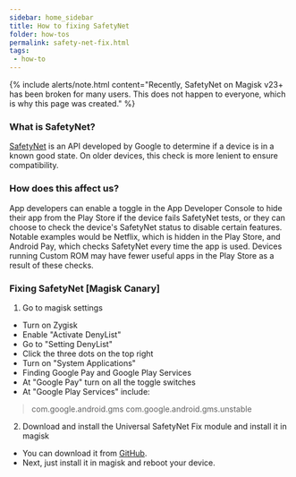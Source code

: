 ```yaml
---
sidebar: home_sidebar
title: How to fixing SafetyNet
folder: how-tos
permalink: safety-net-fix.html
tags:
 - how-to
---
```


{% include alerts/note.html content="Recently, SafetyNet on Magisk v23+ has been broken for many users. This does not happen to everyone, which is why this page was created." %}

### What is SafetyNet?
[SafetyNet](https://developer.android.com/training/safetynet/index.html) is an API developed by Google to determine if a device is in a known good state. On older devices, this check is more lenient to ensure compatibility.

### How does this affect us?
App developers can enable a toggle in the App Developer Console to hide their app from the Play Store if the device fails SafetyNet tests, or they can choose to check the device's SafetyNet status to disable certain features. 
Notable examples would be Netflix, which is hidden in the Play Store, and Android Pay, which checks SafetyNet every time the app is used. Devices running Custom ROM may have fewer useful apps in the Play Store as a result of these checks.

### Fixing SafetyNet [Magisk Canary]

1. Go to magisk settings
  * Turn on Zygisk
  * Enable "Activate DenyList"
  * Go to "Setting DenyList"
  * Click the three dots on the top right
  * Turn on "System Applications"
  * Finding Google Pay and Google Play Services
  * At "Google Pay" turn on all the toggle switches
  * At "Google Play Services" include:
   > com.google.android.gms
   > com.google.android.gms.unstable
	  
2. Download and install the Universal SafetyNet Fix module and install it in magisk
  * You can download it from [GitHub](https://github.com/kdrag0n/safetynet-fix/releases).
  * Next, just install it in magisk and reboot your device.
